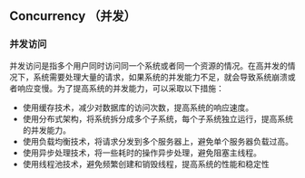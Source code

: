 ## Concurrency （并发）

### 并发访问
并发访问是指多个用户同时访问同一个系统或者同一个资源的情况。在高并发的情况下，系统需要处理大量的请求，如果系统的并发能力不足，就会导致系统崩溃或者响应变慢。为了提高系统的并发能力，可以采取以下措施：
- 使用缓存技术，减少对数据库的访问次数，提高系统的响应速度。
- 使用分布式架构，将系统拆分成多个子系统，每个子系统独立运行，提高系统的并发能力。
- 使用负载均衡技术，将请求分发到多个服务器上，避免单个服务器负载过高。
- 使用异步处理技术，将一些耗时的操作异步处理，避免阻塞主线程。
- 使用线程池技术，避免频繁创建和销毁线程，提高系统的性能和稳定性
